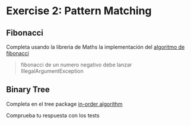 # Exercise 2: Pattern Matching

## Fibonacci

Completa usando la libreria de Maths la implementación del [algoritmo de fibonacci](https://en.wikipedia.org/wiki/Fibonacci_number)


> fibonacci de un numero negativo debe lanzar IllegalArgumentException

## Binary Tree

Completa en el tree package [in-order algorithm](https://en.wikipedia.org/wiki/Tree_traversal#In-order_(LNR))

Comprueba tu respuesta con los tests
